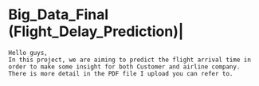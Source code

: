 # Big_Data_Final (Flight_Delay_Prediction)|
```
Hello guys,
In this project, we are aiming to predict the flight arrival time in order to make some insight for both Customer and airline company.
There is more detail in the PDF file I upload you can refer to.
```
